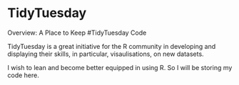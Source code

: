 # TidyTuesday
Overview: A Place to Keep #TidyTuesday  Code

TidyTuesday is a great initiative for the R community in developing and displaying their skills, in particular, visaulisations, on new datasets.

I wish to lean and become better equipped in using R. So I will be storing my code here.
